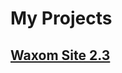 # My Projects
## [Waxom Site 2.3 ](https://r0dionix.github.io/projects/Waxom%20site%202.3/ "Click")
